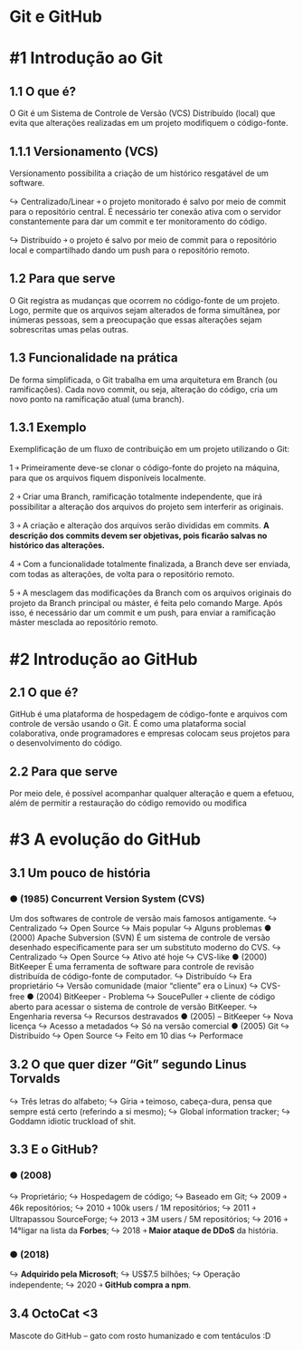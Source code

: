 # Git e GitHub

# #1 Introdução ao Git

## 1.1 O que é?
O Git é um Sistema de Controle de Versão (VCS) Distribuído (local) que evita que alterações realizadas em um projeto modifiquem o código-fonte.

## 1.1.1 Versionamento (VCS)
Versionamento possibilita a criação de um histórico resgatável de um software.

↪ Centralizado/Linear ￫ o projeto monitorado é salvo por meio de commit para o repositório central. É necessário ter conexão ativa com o servidor constantemente para dar um commit e ter monitoramento do código.

↪ Distribuído ￫ o projeto é salvo por meio de commit para o repositório local e compartilhado dando um push para o repositório remoto.

## 1.2 Para que serve
O Git registra as mudanças que ocorrem no código-fonte de um projeto. Logo, permite que os arquivos sejam alterados de forma simultânea, por inúmeras pessoas, sem a preocupação que essas alterações sejam sobrescritas umas pelas outras.

## 1.3 Funcionalidade na prática
De forma simplificada, o Git trabalha em uma arquitetura em Branch (ou ramificações). Cada novo commit, ou seja, alteração do código, cria um novo ponto na ramificação atual (uma branch).

## 1.3.1 Exemplo
Exemplificação de um fluxo de contribuição em um projeto utilizando o Git:

1 ￫ Primeiramente deve-se clonar o código-fonte do projeto na máquina, para que os arquivos fiquem disponíveis localmente.

2 ￫ Criar uma Branch, ramificação totalmente independente, que irá possibilitar a alteração dos arquivos do projeto sem interferir as originais.

3 ￫ A criação e alteração dos arquivos serão divididas em commits.
**A descrição dos commits devem ser objetivas, pois ficarão salvas no histórico das alterações.**

4 ￫ Com a funcionalidade totalmente finalizada, a Branch deve ser enviada, com todas as alterações, de volta para o repositório remoto.

5 ￫ A mesclagem das modificações da Branch com os arquivos originais do projeto da Branch principal ou máster, é feita pelo comando Marge. Após isso, é necessário dar um commit e um push, para enviar a ramificação máster mesclada ao repositório remoto.

# #2 Introdução ao GitHub

## 2.1 O que é?
GitHub é uma plataforma de hospedagem de código-fonte e arquivos com controle de versão usando o Git. É como uma plataforma social colaborativa, onde programadores e empresas colocam seus projetos para o desenvolvimento do código.

## 2.2 Para que serve
Por meio dele, é possível acompanhar qualquer alteração e quem a efetuou, além de permitir a restauração do código removido ou modifica

# #3 A evolução do GitHub

## 3.1 Um pouco de história

### ● (1985) Concurrent Version System (CVS)
Um dos softwares de controle de versão mais famosos antigamente.
↪ Centralizado
↪ Open Source
↪ Mais popular
↪ Alguns problemas
● (2000) Apache Subversion (SVN)
É um sistema de controle de versão desenhado especificamente para ser um substituto moderno do CVS.
↪ Centralizado
↪ Open Source
↪ Ativo até hoje
↪ CVS-like
● (2000) BitKeeper
É uma ferramenta de software para controle de revisão distribuída de código-fonte de computador.
↪ Distribuído
↪ Era proprietário
↪ Versão comunidade (maior “cliente” era o Linux)
↪ CVS-free
● (2004) BitKeeper - Problema
↪ SoucePuller ￫ cliente de código aberto para acessar o sistema de controle de versão BitKeeper.
↪ Engenharia reversa
↪ Recursos destravados
● (2005) – BitKeeper
↪ Nova licença
↪ Acesso a metadados
↪ Só na versão comercial
● (2005) Git
↪ Distribuído
↪ Open Source
↪ Feito em 10 dias
↪ Performace

## 3.2 O que quer dizer “Git” segundo Linus Torvalds
↪ Três letras do alfabeto;
↪ Gíria ￫ teimoso, cabeça-dura, pensa que sempre está certo (referindo a si mesmo);
↪ Global information tracker;
↪ Goddamn idiotic truckload of shit.

## 3.3 E o GitHub?
### ● (2008)
↪ Proprietário;
↪ Hospedagem de código;
↪ Baseado em Git;
↪ 2009 ￫ 46k repositórios;
↪ 2010 ￫ 100k users / 1M repositórios;
↪ 2011 ￫ Ultrapassou SourceForge;
↪ 2013 ￫ 3M users / 5M repositórios;
↪ 2016 ￫ 14°ligar na lista da **Forbes**;
↪ 2018 ￫ **Maior ataque de DDoS** da história.
### ● (2018)
↪ **Adquirido pela Microsoft**;
↪ US$7.5 bilhões;
↪ Operação independente;
↪ 2020 ￫ **GitHub compra a npm**.

## 3.4 OctoCat <3
Mascote do GitHub – gato com rosto humanizado e com tentáculos :D